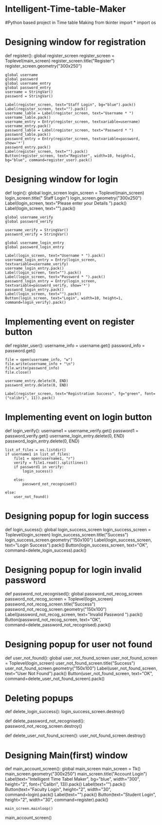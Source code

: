 # Intelligent-Time-table-Maker
#Python based project in Time table Making
from tkinter import *
import os


# Designing window for registration

def register():
    global register_screen
    register_screen = Toplevel(main_screen)
    register_screen.title("Register")
    register_screen.geometry("300x250")

    global username
    global password
    global username_entry
    global password_entry
    username = StringVar()
    password = StringVar()

    Label(register_screen, text="Staff Login", bg="blue").pack()
    Label(register_screen, text="").pack()
    username_lable = Label(register_screen, text="Username * ")
    username_lable.pack()
    username_entry = Entry(register_screen, textvariable=username)
    username_entry.pack()
    password_lable = Label(register_screen, text="Password * ")
    password_lable.pack()
    password_entry = Entry(register_screen, textvariable=password, show='*')
    password_entry.pack()
    Label(register_screen, text="").pack()
    Button(register_screen, text="Register", width=10, height=1, bg="blue", command=register_user).pack()


# Designing window for login

def login():
    global login_screen
    login_screen = Toplevel(main_screen)
    login_screen.title(" Staff Login")
    login_screen.geometry("300x250")
    Label(login_screen, text="Please enter your Details ").pack()
    Label(login_screen, text="").pack()

    global username_verify
    global password_verify

    username_verify = StringVar()
    password_verify = StringVar()

    global username_login_entry
    global password_login_entry

    Label(login_screen, text="Username * ").pack()
    username_login_entry = Entry(login_screen, textvariable=username_verify)
    username_login_entry.pack()
    Label(login_screen, text="").pack()
    Label(login_screen, text="Password * ").pack()
    password_login_entry = Entry(login_screen, textvariable=password_verify, show='*')
    password_login_entry.pack()
    Label(login_screen, text="").pack()
    Button(login_screen, text="Login", width=10, height=1, command=login_verify).pack()


# Implementing event on register button

def register_user():
    username_info = username.get()
    password_info = password.get()

    file = open(username_info, "w")
    file.write(username_info + "\n")
    file.write(password_info)
    file.close()

    username_entry.delete(0, END)
    password_entry.delete(0, END)

    Label(register_screen, text="Registration Success", fg="green", font=("calibri", 11)).pack()


# Implementing event on login button

def login_verify():
    username1 = username_verify.get()
    password1 = password_verify.get()
    username_login_entry.delete(0, END)
    password_login_entry.delete(0, END)

    list_of_files = os.listdir()
    if username1 in list_of_files:
        file1 = open(username1, "r")
        verify = file1.read().splitlines()
        if password1 in verify:
            login_sucess()

        else:
            password_not_recognised()

    else:
        user_not_found()


# Designing popup for login success

def login_sucess():
    global login_success_screen
    login_success_screen = Toplevel(login_screen)
    login_success_screen.title("Success")
    login_success_screen.geometry("150x100")
    Label(login_success_screen, text="Login Success").pack()
    Button(login_success_screen, text="OK", command=delete_login_success).pack()


# Designing popup for login invalid password

def password_not_recognised():
    global password_not_recog_screen
    password_not_recog_screen = Toplevel(login_screen)
    password_not_recog_screen.title("Success")
    password_not_recog_screen.geometry("150x100")
    Label(password_not_recog_screen, text="Invalid Password ").pack()
    Button(password_not_recog_screen, text="OK", command=delete_password_not_recognised).pack()


# Designing popup for user not found

def user_not_found():
    global user_not_found_screen
    user_not_found_screen = Toplevel(login_screen)
    user_not_found_screen.title("Success")
    user_not_found_screen.geometry("150x100")
    Label(user_not_found_screen, text="User Not Found").pack()
    Button(user_not_found_screen, text="OK", command=delete_user_not_found_screen).pack()


# Deleting popups

def delete_login_success():
    login_success_screen.destroy()


def delete_password_not_recognised():
    password_not_recog_screen.destroy()


def delete_user_not_found_screen():
    user_not_found_screen.destroy()


# Designing Main(first) window

def main_account_screen():
    global main_screen
    main_screen = Tk()
    main_screen.geometry("300x250")
    main_screen.title("Account Login")
    Label(text="Intelligent Time Tabel Maker", bg="blue", width="300", height="2", font=("Calibri", 13)).pack()
    Label(text="").pack()
    Button(text="Faculty Login", height="2", width="30", command=login).pack()
    Label(text="").pack()
    Button(text="Student Login", height="2", width="30", command=register).pack()

    main_screen.mainloop()


main_account_screen()
